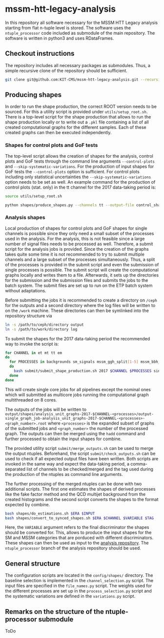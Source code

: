# mssm-htt-legacy-analysis
In this repository all software necessary for the MSSM HTT Legacy analysis starting from flat n-tuple level is stored.
The software uses the `ntuple_processor` code included as submodule of the main repository.
The software is written in python3 and uses RDataFrames.

## Checkout instructions
The repository includes all necessary packages as submodules. Thus, a simple recursive clone of the repository should be sufficient.
```bash
git clone git@github.com:KIT-CMS/mssm-htt-legacy-analysis.git --recursive
```

## Producing shapes
In order to run the shape production, the correct ROOT version needs to be sourced. For this a utility script is provided under `utils/setup_root.sh`. There is a top-level script for the shape production that allows to run the shape production locally or to write out a `.pkl` file containing a list of all created computational graphs for the different samples. Each of these created graphs can then be executed independently. 
### Shapes for control plots and GoF tests
The top-level script allows the creation of shapes for the analysis, control plots and GoF tests through the command line arguments `--control-plots` and `--skip-systematic-variations`. For the production of input shapes for GoF tests the `--control-plots` option is sufficient. For control plots including only statistical uncertainties the `--skip-systematic-variations` option needs to be set as well. An example command for the production of control plots (stat. only) in the tt channel for the 2017 data-taking period is:
```bash
source utils/setup_root.sh

python shapes/produce_shapes.py --channels tt --output-file control_shapes-2017-tt --directory /ceph/mburkart/Run2Legacy/ntuples/MSSM_Legacy/MSSM_2020_04_27_UseOfSMLegacy/2017/ntuples/ --tt-friend-directory /ceph/mburkart/Run2Legacy/ntuples/MSSM_Legacy/MSSM_2020_04_27_UseOfSMLegacy/2017/friends/{SVFit,FakeFactors}/ --era 2017 --num-processes 4 --num-threads 3 --optimization-level 1 --control-plots --skip-systematic-variaitons
```

### Analysis shapes
Local production of shapes for control plots and GoF shapes for single channels is possible since they only need a small subset of the processes used in the analysis. For the analysis, this is not feasible since a large number of signal files needs to be processed as well. Therefore, a submit script for the analysis jobs is provided. Since the creation of the graphs takes quite some time it is not recommended to try to submit multiple channels and a large subset of the processes simultaneously. Thus, a split of the processes is provided in the submit script and even the submission of single processes is possible. The submit script will create the computational graphs locally and writes them to a file. Afterwards, it sets up the directories for the submission and the submission files and submits the jobs to the batch system. The submit files are set up to run on the ETP batch system without adaptations. 

Before submitting the jobs it is recommended to create a directory on `/ceph` for the outputs and a second directory where the log files will be written to on the `/work` machine. These directories can then be symlinked into the repository structure via
```bash
ln -s /path/to/ceph/directory output
ln -s /path/to/work/directory log
```

To submit the shapes for the 2017 data-taking period the recommended way to invoke the script is:
```bash
for CHANNEL in et mt tt em
do
  for PROCESSES in backgrounds sm_signals mssm_ggh_split[1-5] mssm_bbh_split{1,2}
  do
    bash submit/submit_shape_production.sh 2017 $CHANNEL $PROCESSES singlegraph $(date +%Y_%m_%d)
  done
done
```
This will create single core jobs for all pipelines except the nominal ones which will submitted as multicore jobs running the computational graph multithreaded on 8 cores.

The outputs of the jobs will be written to `output/shapes/analysis_unit_graphs-2017-$CHANNEL-<processes>/output-single_graph_job-analysis_unit_graphs-2017-$CHANNEL-<processes>-<graph_number>.root` where `<processes>` is the expanded subset of graphs of the submitted jobs and `<graph_number>` the number of the processed graph. The outputs can then be merged using the `hadd` command and further processed to obtain the input shapes for combine.

The provided utility script `submit/merge_outputs.sh` can be used to merge the output ntuples. Beforehand, the script `submit/check_outputs.sh` can be used to check if all expected output files have been written. Both scripts are invoked in the same way and expect the data-taking period, a comma-separated list of channels to be checked/merged and the tag used during the production of the ntuples as command line arguments.

The further processing of the merged ntuples can be done with two additional scripts. The first one estimates the shapes of derived processes like the fake factor method and the QCD multijet background from the created histograms and the second script converts the shapes to the format expected by combine.
```bash
bash shapes/do_estimations.sh $ERA $INPUT
bash shapes/convert_to_synced_shapes.sh $ERA $CHANNEL $VARIABLE $TAG
```
Here, the `VARIABLE` argument refers to the final discriminator the shapes should be converted for. This, allows to produce the input shapes for the SM and MSSM categories that are porduced with different discriminators.
These shapes can then be used as input to the [analysis repository](https://github.com/KIT-CMS/MSSMvsSMRun2Legacy/). The `ntuple_processor` branch of the analysis repository should be used.

## General structure
The configuration scripts are located in the `config/shapes/` directory. The baseline selection is implemented in the `channel_selection.py` script. The input files are specified in the `file_names.py` script. The weights used for the different processes are set up in the `process_selection.py` script and the systematic variations are defined in the `variations.py` script.

## Remarks on the structure of the ntuple-processor submodule
ToDo

